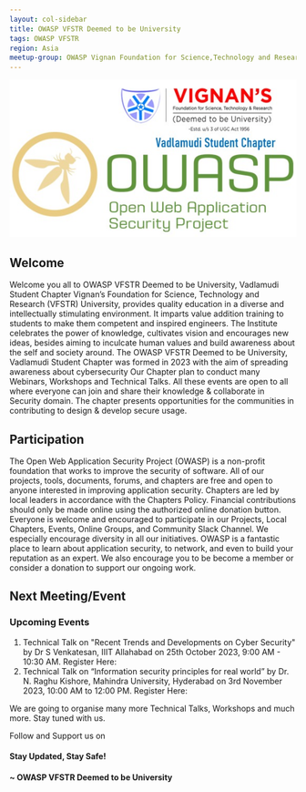 ```yaml
---
layout: col-sidebar
title: OWASP VFSTR Deemed to be University
tags: OWASP VFSTR
region: Asia
meetup-group: OWASP Vignan Foundation for Science,Technology and Research.
---
```


<img src="logo.jpg"/>

## Welcome

Welcome you all to OWASP VFSTR Deemed to be University, Vadlamudi Student Chapter
Vignan’s Foundation for Science, Technology and Research (VFSTR) University, provides quality education in a diverse and intellectually stimulating environment. It imparts value addition training to students to make them competent and inspired engineers. The Institute celebrates the power of knowledge, cultivates vision and encourages new ideas, besides aiming to inculcate human values and build awareness about the self and society around. 
The OWASP VFSTR Deemed to be University, Vadlamudi Student Chapter was formed in 2023 with the aim of spreading awareness about cybersecurity
Our Chapter plan to conduct many Webinars, Workshops and Technical Talks. All these events are open to all where everyone can join and share their knowledge & collaborate in Security domain. The chapter presents opportunities for the communities in contributing to design & develop secure usage.


## Participation

The Open Web Application Security Project (OWASP) is a non-profit foundation that works to improve the security of software. All of our projects, tools, documents, forums, and chapters are free and open to anyone interested in improving application security.
Chapters are led by local leaders in accordance with the Chapters Policy. Financial contributions should only be made online using the authorized online donation button.
Everyone is welcome and encouraged to participate in our Projects, Local Chapters, Events, Online Groups, and Community Slack Channel. We especially encourage diversity in all our initiatives. OWASP is a fantastic place to learn about application security, to network, and even to build your reputation as an expert. We also encourage you to be become a member or consider a donation to support our ongoing work.


## Next Meeting/Event <!-- You should keep this section as it will populate your meetup events -->

### Upcoming Events
1. Technical Talk on  "Recent Trends and Developments on Cyber Security" by Dr S Venkatesan, IIIT Allahabad on 25th October 2023, 9:00 AM - 10:30 AM.
Register Here: <a href="https://forms.gle/9sssnfNqGq3e8gx87"></a>
2. Technical Talk on  “Information security principles for real world” by Dr. N. Raghu Kishore, Mahindra University, Hyderabad on 3rd November 2023, 10:00 AM to 12:00 PM.
Register Here: <a href="https://forms.gle/UuRqC1wKTLGXHcwU8"></a>

We are going to organise many more Technical Talks, Workshops and much more. Stay tuned with us.

<!-- ## Activities -->
<!--
We majorly indulge in sharing our knowledge through our blogs (both on Medium as well as on Blogger) and CTFs, spreading cybersecurity awareness with our weekly news, infographics, quiz, and instagram reels, conduct various events like CTFs, hackathons, webinars, workshops, open-quiz, along with various other cybersecurity events and most importantly learn together and contribute to the open-source community with our projects.
-->
<!-- ## Where we've come -->
<!--
Our organization stands with a Chapter Leader, Chapter Manager, Secretary and the sub-ordinating heads of various departments (Technical, Web-development, Design, and Operations). Each member is assigned certain roles and they regularly contribute for the development and growth of the chapter. Together, we work together to come together to fulfil our primary purpose - to spread awareness about cyber security.
-->
<!-- ## CONNECT WITH US! -->

Follow and Support us on
<!--
<a href="https://www.instagram.com/vignanuniversityofficial/" target="_blank" ><img width = "20" height = "20" src ="./assets/images/instagram-brands.svg"/> <span style = "font-family:sans-serif">Instagram </span> </a> <br/>
<a href="https://github.com/OWASP/www-chapter-vadlamudi" target="_blank" > <img width = "20" height = "20" src ="./assets/images/github-brands.svg"/> <span style = "font-family:sans-serif"> Github </span></a> <br/>
<a href="https://www.linkedin.com/in/owasp-aids-student-chapter-056b80244/" target="_blank" > <img width = "20" height = "20" src ="./assets/images/linkedin-brands.svg"/> <span style = "font-family:sans-serif"> Linkedin </span></a> <br/>
<a href="https://www.youtube.com" target="_blank" > <img width = "20" height = "20" src ="./assets/images/youtube-brands.svg"/> <span style = "font-family:sans-serif"> YouTube </span></a> <br/>
<a href="https://www.facebook.com" target="_blank" > <img width = "20" height = "20" src ="./assets/images/facebook-brands.svg"/> <span style = "font-family:sans-serif"> Facebook </span></a> <br/>
-->

#### Stay Updated, Stay Safe!

#### ~ OWASP VFSTR Deemed to be University
